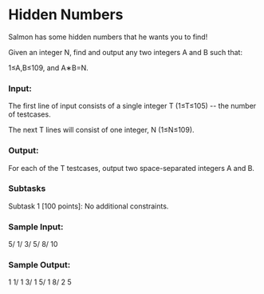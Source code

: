 # Hidden Numbers

Salmon has some hidden numbers that he wants you to find!

Given an integer N, find and output any two integers A and B such that:

1≤A,B≤109, and
A∗B=N.

### Input:
The first line of input consists of a single integer T (1≤T≤105) -- the number of testcases.

The next T lines will consist of one integer, N (1≤N≤109).

### Output:
For each of the T testcases, output two space-separated integers A and B.

### Subtasks
Subtask 1 [100 points]: No additional constraints.

### Sample Input:
5/
1/
3/
5/
8/
10

### Sample Output:
1 1/
1 3/
1 5/
1 8/
2 5

